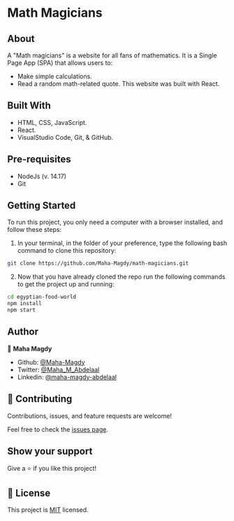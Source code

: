 # Math Magicians

## About

A "Math magicians" is a website for all fans of mathematics. It is a Single Page App (SPA) that allows users to:
- Make simple calculations.
- Read a random math-related quote.
This website was built with React.
## Built With

- HTML, CSS, JavaScript.
- React.
- VisualStudio Code, Git, & GitHub.

<!-- ## Live Demo

[Live Demo Link]( https://maha-magdy.github.io/egyptian-food-world/ ) -->

## Pre-requisites

- NodeJs (v. 14.17)
- Git
## Getting Started

To run this project, you only need a computer with a browser installed, and follow these steps:


1. In your terminal, in the folder of your preference, type the following bash command to clone this repository:

```sh
git clone https://github.com/Maha-Magdy/math-magicians.git
```

2. Now that you have already cloned the repo run the following commands to get the project up and running:
```sh
cd egyptian-food-world
npm install
npm start
```
## Author

👤 **Maha Magdy**

- Github: [@Maha-Magdy](https://github.com/Maha-Magdy)
- Twitter: [@Maha_M_Abdelaal](https://twitter.com/Maha_M_Abdelaal)
- Linkedin: [@maha-magdy-abdelaal](https://www.linkedin.com/in/maha-magdy-abdelaal/)

## 🤝 Contributing

Contributions, issues, and feature requests are welcome!

Feel free to check the [issues page](https://github.com/Maha-Magdy/math-magicians/issues).

## Show your support

Give a ⭐️ if you like this project!

## 📝 License

This project is [MIT](./LICENSE) licensed.